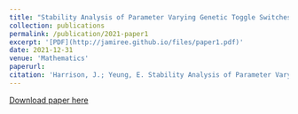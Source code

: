 ```yaml
---
title: "Stability Analysis of Parameter Varying Genetic Toggle Switches Using Koopman Operators"
collection: publications
permalink: /publication/2021-paper1
excerpt: '[PDF](http://jamiree.github.io/files/paper1.pdf)'
date: 2021-12-31
venue: 'Mathematics'
paperurl: 
citation: 'Harrison, J.; Yeung, E. Stability Analysis of Parameter Varying Genetic Toggle Switches Using Koopman Operators. Mathematics 2021, 9, 3133. https://doi.org/10.3390/math9233133'
---
```


[Download paper here](https://jamiree.github.io/files/paper1.pdf)
